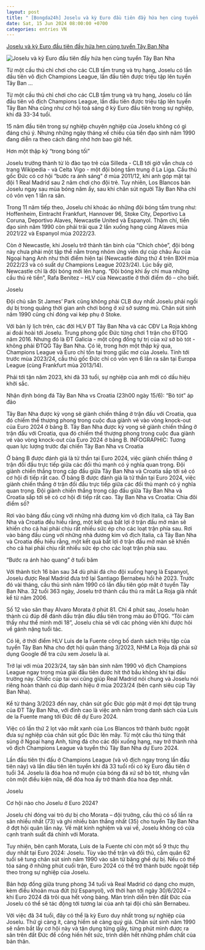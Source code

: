 ```yaml
---
layout: post
title: " [Bongda24h] Joselu và kỳ Euro đầu tiên đầy hứa hẹn cùng tuyển Tây Ban Nha"
date: Sat, 15 Jun 2024 08:00:00 +0700
categories: entries VN
---
```

[Joselu và kỳ Euro đầu tiên đầy hứa hẹn cùng tuyển Tây Ban Nha](https://bongda24h.vn/nhan-vat/joselu-va-ky-euro-dau-tien-day-hua-hen-389-390528.html)

![Joselu và kỳ Euro đầu tiên đầy hứa hẹn cùng tuyển Tây Ban Nha](https://static.bongda24h.vn/medias/standard/2024/06/15/z5537719344439_4969dd045bc58da8cd561affb599867c-1506133940.jpg)

Từ một cầu thủ chỉ chơi cho các CLB tầm trung và trụ hạng, Joselu có lần đầu tiên vô địch Champions League, lần đầu tiên được triệu tập lên tuyển Tây Ban ...

Từ một cầu thủ chỉ chơi cho các CLB tầm trung và trụ hạng, Joselu có lần đầu tiên vô địch Champions League, lần đầu tiên được triệu tập lên tuyển Tây Ban Nha cũng như cơ hội toả sáng ở kỳ Euro đầu tiên trong sự nghiệp, khi đã 33-34 tuổi.

15 năm đầu tiên trong sự nghiệp chuyên nghiệp của Joselu không có gì đáng chú ý. Nhưng những ngày tháng xế chiều của tiền đạo sinh năm 1990 đang diễn ra theo cách đáng nhớ hơn bao giờ hết.

Hơn một thập kỷ “trong bóng tối”

Joselu trưởng thành từ lò đào tạo trẻ của Silleda - CLB tới giờ vẫn chưa có trang Wikipedia - và Celta Vigo - một đội bóng tầm trung ở La Liga. Cầu thủ gốc Đức có cơ hội “bước ra ánh sáng” ở mùa 2011/12, khi anh góp mặt tại đội 1 Real Madrid sau 2 năm chơi cho đội trẻ. Tuy nhiên, Los Blancos bán Joselu ngay sau mùa bóng năm ấy, sau khi chân sút người Tây Ban Nha chỉ có vỏn vẹn 1 lần ra sân.

Trong 11 năm tiếp theo, Joselu chỉ khoác áo những đội bóng tầm trung như: Hoffenheim, Eintracht Frankfurt, Hannover 96, Stoke City, Deportivo La Coruna, Deportivo Alaves, Newcastle United và Espanyol. Thậm chí, tiền đạo sinh năm 1990 còn phải trải qua 2 lần xuống hạng cùng Alaves mùa 2021/22 và Espanyol mùa 2022/23.

Còn ở Newcastle, khi Joselu trở thành tân binh của “Chích chòe”, đội bóng này chưa phải một tập thể nằm trong nhóm ứng viên dự cúp châu Âu của Ngoại hạng Anh như thời điểm hiện tại (Newcastle đứng thứ 4 trên BXH mùa 2022/23 và có suất dự Champions League 2023/24). Lúc bấy giờ, Newcastle chỉ là đội bóng mới lên hạng. “Đội bóng khi ấy chỉ mua những cầu thủ rẻ tiền”, Rafa Benitez – HLV của Newcastle ở thời điểm đó – cho biết.

Joselu

Đội chủ sân St James’ Park cũng không phải CLB duy nhất Joselu phải ngồi dự bị trong quãng thời gian anh chơi bóng ở xứ sở sương mù. Chân sút sinh năm 1990 cũng chỉ đóng vai kép phụ ở Stoke.

Với bản lý lịch trên, các đời HLV ĐT Tây Ban Nha và các CĐV La Roja không ai đoái hoài tới Joselu. Trung phong gốc Đức từng chơi 1 trận cho ĐTQG năm 2016. Nhưng đó là ĐT Galicia - một cộng đồng tự trị của xứ sở bò tót - không phải ĐTQG Tây Ban Nha. Có lẽ, trong hơn một thập kỷ qua, Champions League và Euro chỉ tồn tại trong giấc mơ của Joselu. Tính tới trước mùa 2023/24, cầu thủ gốc Đức chỉ có vỏn vẹn 6 lần ra sân tại Europa League (cùng Frankfurt mùa 2013/14).

Phải tới tận năm 2023, khi đã 33 tuổi, sự nghiệp của anh mới có dấu hiệu khởi sắc.

Nhận định bóng đá Tây Ban Nha vs Croatia (23h00 ngày 15/6): “Bò tót” áp đảo

Tây Ban Nha được kỳ vọng sẽ giành chiến thắng ở trận đấu với Croatia, qua đó chiếm thế thượng phong trong cuộc đua giành vé vào vòng knock-out của Euro 2024 ở bảng B. Tây Ban Nha được kỳ vọng sẽ giành chiến thắng ở trận đấu với Croatia, qua đó chiếm thế thượng phong trong cuộc đua giành vé vào vòng knock-out của Euro 2024 ở bảng B. INFOGRAPHIC: Tương quan lực lượng trước đại chiến Tây Ban Nha vs Croatia

Ở bảng B được đánh giá là tử thần tại Euro 2024, việc giành chiến thắng ở trận đối đầu trực tiếp giữa các đối thủ mạnh có ý nghĩa quan trọng. Đội giành chiến thắng trong cặp đấu giữa Tây Ban Nha và Croatia sắp tới sẽ có cơ hội đi tiếp rất cao. Ở bảng B được đánh giá là tử thần tại Euro 2024, việc giành chiến thắng ở trận đối đầu trực tiếp giữa các đối thủ mạnh có ý nghĩa quan trọng. Đội giành chiến thắng trong cặp đấu giữa Tây Ban Nha và Croatia sắp tới sẽ có cơ hội đi tiếp rất cao. Tây Ban Nha vs Croatia: Chia đôi điểm số?

Rơi vào bảng đấu cùng với những nhà đương kim vô địch Italia, cả Tây Ban Nha và Croatia đều hiểu rằng, một kết quả bất lợi ở trận đấu mở màn sẽ khiến cho cả hai phải chịu rất nhiều sức ép cho các loạt trận phía sau. Rơi vào bảng đấu cùng với những nhà đương kim vô địch Italia, cả Tây Ban Nha và Croatia đều hiểu rằng, một kết quả bất lợi ở trận đấu mở màn sẽ khiến cho cả hai phải chịu rất nhiều sức ép cho các loạt trận phía sau.

“Bước ra ánh hào quang” ở tuổi băm

Với thành tích 16 bàn sau 34 dù phải đá cho đội xuống hạng là Espanyol, Joselu được Real Madrid đưa trở lại Santiago Bernabeu hồi hè 2023. Trước đó vài tháng, cầu thủ sinh năm 1990 có lần đầu tiên góp mặt ở tuyển Tây Ban Nha. 32 tuổi 363 ngày, Joselu trở thành cầu thủ ra mắt La Roja già nhất kể từ năm 2006.

Số 12 vào sân thay Alvaro Morata ở phút 81. Chỉ 4 phút sau, Joselu hoàn thành cú đúp để đánh dấu trận đấu đầu tiên trong màu áo ĐTQG. “Tôi cảm thấy như thể mình mới 18”, Joselu chia sẻ với các phóng viên khi được hỏi về gánh nặng tuổi tác.

Có lẽ, ở thời điểm HLV Luis de la Fuente công bố danh sách triệu tập của tuyển Tây Ban Nha cho đợt hội quân tháng 3/2023, NHM La Roja đã phải sử dụng Google để tra cứu xem Joselu là ai.

Trở lại với mùa 2023/24, tay săn bàn sinh năm 1990 vô địch Champions League ngay trong mùa giải đầu tiên được hít thở bầu không khí tại đấu trường này. Chiếc cúp tai voi cũng giúp Real Madrid nói chung và Joselu nói riêng hoàn thành cú đúp danh hiệu ở mùa 2023/24 (bên cạnh siêu cúp Tây Ban Nha).

Kể từ tháng 3/2023 đến nay, chân sút gốc Đức góp mặt ở mọi đợt tập trung của ĐT Tây Ban Nha, với đỉnh cao là việc anh nằm trong danh sách của Luis de la Fuente mang tới Đức để dự Euro 2024.

Việc có lần thứ 2 lọt vào mắt xanh của Los Blancos trở thành bước ngoặt đưa sự nghiệp của chân sút gốc Đức lên mây. Từ một cầu thủ từng thất sủng ở Ngoại hạng Anh, từng đá cho các đội xuống hạng, nay trở thành nhà vô địch Champions League và tuyển thủ Tây Ban Nha dự Euro 2024.

Lần đầu tiên thi đấu ở Champions League (và vô địch ngay trong lần đầu tiên này) và lần đầu tiên lên tuyển khi đã 33 tuổi rồi có kỳ Euro đầu tiên ở tuổi 34. Joselu là đóa hoa nở muộn của bóng đá xứ sở bò tót, nhưng vẫn còn một điều kiện nữa, để đóa hoa ấy trở thành đóa hoa đẹp nhất.

Joselu

Cơ hội nào cho Joselu ở Euro 2024?

Joselu chỉ đóng vai trò dự bị cho Morata – đội trưởng, cầu thủ có số lần ra sân nhiều nhất (73) và ghi nhiều bàn thắng nhất (35) cho tuyển Tây Ban Nha ở đợt hội quân lần này. Về mặt kinh nghiệm và vai vế, Joselu không có cửa cạnh tranh suất đá chính với Morata.

Tuy nhiên, bên cạnh Morata, Luis de la Fuente chỉ còn một số 9 thực thụ duy nhất tại Euro 2024: Joselu. Tùy vào thế trận và đối thủ, cầm quân 62 tuổi sẽ tung chân sút sinh năm 1990 vào sân từ băng ghế dự bị. Nếu có thể tỏa sáng ở những phút cuối trận, Euro 2024 có thể trở thành bước ngoặt tiếp theo trong sự nghiệp của Joselu.

Bản hợp đồng giữa trung phong 34 tuổi và Real Madrid có dạng cho mượn, kèm điều khoản mua đứt (từ Espanyol), với thời hạn tới ngày 30/6/2024 – khi Euro 2024 đã trôi qua hết vòng bảng. Màn trình diễn trên đất Đức của Joselu có thể sẽ tác động tới tương lai của anh tại đội chủ sân Bernabeu.

Với việc đã 34 tuổi, đây có thể là kỳ Euro duy nhất trong sự nghiệp của Joselu. Thứ gì càng ít, càng hiếm sẽ càng quý giá. Chân sút sinh năm 1990 sẽ nắm bắt lấy cơ hội này và tận dụng từng giây, từng phút mình được ra sân trên đất Đức để cống hiến hết sức, trình diễn hết những phẩm chất của bản thân.

